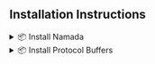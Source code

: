 ## Installation Instructions

<details>
  <summary>📦 Install Namada</summary>
  
  - **Set the desired version**:
    ```bash
    TAG="v0.23.1"
    ```

  - **Download the archive from GitHub**:
    ```bash
    curl -L -o namada.tar.gz "https://github.com/anoma/namada/releases/download/$TAG/namada-$TAG-Linux-x86_64.tar.gz"
    ```

  - **Extract the downloaded archive**:
    ```bash
    tar -xvf namada.tar.gz
    ```

  - **Replace old files with the new ones**:
    ```bash
    sudo cp namada/* /usr/local/bin/
    ```

  - **Cleanup**:
    ```bash
    rm -rf namada namada.tar.gz
    ```

</details>

<details>
  <summary>📦 Install Protocol Buffers</summary>
  
  - **Set the desired version**:
    ```bash
    PROTOC_TAG="23.3"
    ```

  - **Download Protocol Buffers from GitHub**:
    ```bash
    curl -LO "https://github.com/protocolbuffers/protobuf/releases/download/v$PROTOC_TAG/protoc-$PROTOC_TAG-linux-x86_64.zip"
    ```

  - **Extract and install Protocol Buffers**:
    ```bash
    sudo unzip -o "protoc-$PROTOC_TAG-linux-x86_64.zip" -d /usr/local bin/protoc
    sudo unzip -o "protoc-$PROTOC_TAG-linux-x86_64.zip" -d /usr/local 'include/*'
    ```

  - **Cleanup**:
    ```bash
    rm -f "protoc-$PROTOC_TAG-linux-x86_64.zip"
    ```

</details>
